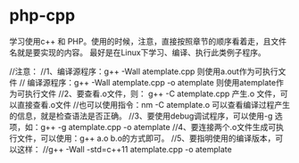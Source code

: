 # php-cpp
学习使用c++ 和 PHP。使用的时候，注意，直接按照章节的顺序看着走，且文件名就是要实现的内容。
最好是在Linux下学习、编译、执行此类例子程序。

//注意：
//1、编译源程序：g++ -Wall atemplate.cpp 则使用a.out作为可执行文件
//   编译源程序：g++ -Wall atemplate.cpp -o atemplate 则使用atemplate作为可执行文件
//2、要查看.o文件，则： g++ -C atemplate.cpp 产生.o 文件，可以直接查看.o文件
//也可以使用指令：nm -C atemplate.o 可以查看编译过程产生的信息，就是检查语法是否正确。
//3、要使用debug调试程序，可以使用-g 选项，如：g++ -g atemplate.cpp -o atemplate
//4、要连接两个.o文件生成可执行文件，可以使用：g++ a.o b.o的方式即可。
//5、要指明使用的编译版本，可以这样：
//g++ -Wall -std=c++11 atemplate.cpp -o atemplate

